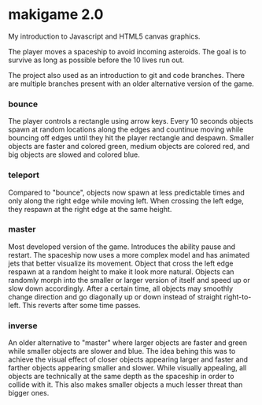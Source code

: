 # makigame 2.0

My introduction to Javascript and HTML5 canvas graphics.

The player moves a spaceship to avoid incoming asteroids.
The goal is to survive as long as possible before the 10 lives run out.

The project also used as an introduction to git and code branches.
There are multiple branches present with an older alternative version of the game.

### bounce

The player controls a rectangle using arrow keys.
Every 10 seconds objects spawn at random locations along the edges and countinue moving while bouncing off edges until they hit the player rectangle and despawn. 
Smaller objects are faster and colored green, medium objects are colored red, and big objects are slowed and colored blue.

### teleport

Compared to "bounce", objects now spawn at less predictable times and only along the right edge while moving left.
When crossing the left edge, they respawn at the right edge at the same height.

### master

Most developed version of the game.
Introduces the ability pause and restart.
The spaceship now uses a more complex model and has animated jets that better visualize its movement.
Object that cross the left edge respawn at a random height to make it look more natural.
Objects can randomly morph into the smaller or larger version of itself and speed up or slow down accordingly.
After a certain time, all objects may smoothly change direction and go diagonally up or down instead of straight right-to-left.
This reverts after some time passes.

### inverse

An older alternative to "master" where larger objects are faster and green while smaller objects are slower and blue.
The idea behing this was to achieve the visual effect of closer objects appearing larger and faster and farther objects appearing smaller and slower.
While visually appealing, all objects are technically at the same depth as the spaceship in order to collide with it.
This also makes smaller objects a much lesser threat than bigger ones.
